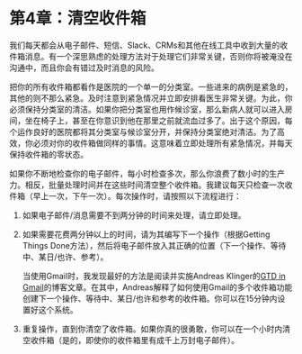 # 第4章：清空收件箱

我们每天都会从电子邮件、短信、Slack、CRMs和其他在线工具中收到大量的收件箱消息。有一个深思熟虑的处理方法对于处理它们非常关键，否则你将被淹没在沟通中，而且你会有错过及时消息的风险。

把你的所有收件箱都看作是医院的一个单一的分类室。一些进来的病例是紧急的，其他的则不那么紧急。及时注意到紧急情况并立即安排看医生非常关键。为此，你必须保持分类室的清洁。如果你把分类室也用作候诊室，那么新病人就可以进入房间，坐在椅子上，甚至在你意识到他在那里之前就流血过多了。出于这个原因，每个运作良好的医院都将其分类室与候诊室分开，并保持分类室绝对清洁。为了高效，你必须对你的收件箱做同样的事情。这意味着立即处理所有紧急情况，并每天保持收件箱的零状态。

如果你不断地检查你的电子邮件，每小时检查多次，那么你浪费了数小时的生产力。相反，批量处理时间并在这些时间清空整个收件箱。我建议每天只检查一次收件箱（早上一次，下午一次）。每次操作时，请按照以下流程进行：

1. 如果电子邮件/消息需要不到两分钟的时间来处理，请立即处理。

2. 如果需要花费两分钟以上的时间，请为其编写下一个操作（根据Getting Things Done方法），然后将电子邮件放入其正确的位置（下一个操作、等待中、某日/也许、参考）。

   当使用Gmail时，我发现最好的方法是阅读并实施Andreas Klinger的[GTD in Gmail](http://klinger.io/post/71640845938/dont-drown-in-email-how-to-use-gmail-more)的博客文章。在其中，Andreas解释了如何使用Gmail的多个收件箱功能创建下一个操作、等待中、某日/也许和参考的收件箱。你可以在15分钟内设置好这个系统。

3. 重复操作，直到你清空了收件箱。如果你真的很勇敢，你可以在一个小时内清空收件箱（是的，即使你的收件箱里有成千上万封电子邮件）。

